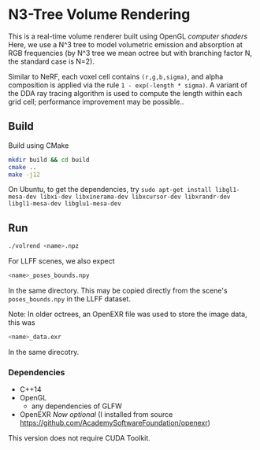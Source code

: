 # N3-Tree Volume Rendering

This is a real-time volume renderer built using OpenGL *computer shaders*
Here, we use a N^3 tree to model volumetric emission and absorption at RGB frequencies
(by N^3 tree we mean octree but with branching factor N, the standard case is N=2).

Similar to NeRF, each voxel cell contains `(r,g,b,sigma)`, and
alpha composition is applied via the rule `1 - exp(-length * sigma)`.
A variant of the DDA ray tracing algorithm is used to compute the length within each grid cell;
performance improvement may be possible..

## Build
Build using CMake
```sh
mkdir build && cd build
cmake ..
make -j12
```

On Ubuntu, to get the dependencies, try
`sudo apt-get install libgl1-mesa-dev libxi-dev libxinerama-dev libxcursor-dev libxrandr-dev libgl1-mesa-dev libglu1-mesa-dev`

## Run
```sh
./volrend <name>.npz
```
For LLFF scenes, we also expect
```sh
<name>_poses_bounds.npy
```
In the same directory. This may be copied directly from the scene's `poses_bounds.npy` in the LLFF dataset.

Note: In older octrees, an OpenEXR file was used to store the image data, this was
```sh
<name>_data.exr
```
In the same direcotry.

### Dependencies
- C++14
- OpenGL
    - any dependencies of GLFW
- OpenEXR *Now optional* 
(I installed from source <https://github.com/AcademySoftwareFoundation/openexr>)

This version does not require CUDA Toolkit.
